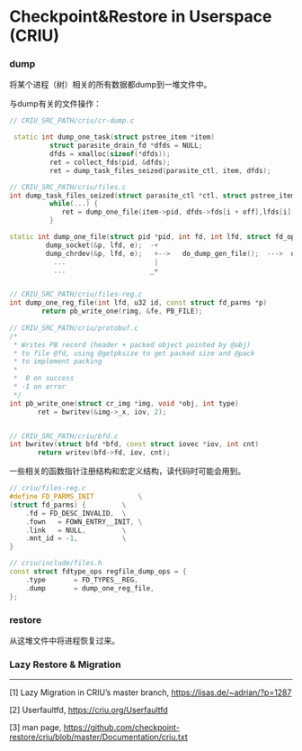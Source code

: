 # Checkpoint&Restore in Userspace (CRIU)

### dump

将某个进程（树）相关的所有数据都dump到一堆文件中。

与dump有关的文件操作：

```cpp
// CRIU_SRC_PATH/criu/cr-dump.c

 static int dump_one_task(struct pstree_item *item)
          struct parasite_drain_fd *dfds = NULL;
          dfds = xmalloc(sizeof(*dfds));
          ret = collect_fds(pid, &dfds);
          ret = dump_task_files_seized(parasite_ctl, item, dfds);

// CRIU_SRC_PATH/criu/files.c
int dump_task_files_seized(struct parasite_ctl *ctl, struct pstree_item *item, struct parasite_drain_fd *dfds)
          while(...) {
             ret = dump_one_file(item->pid, dfds->fds[i + off],lfds[i], opts + i, ctl, &e);
          }

static int dump_one_file(struct pid *pid, int fd, int lfd, struct fd_opts *opts, struct parasite_ctl *ctl, FdinfoEntry *e)
         dump_socket(&p, lfd, e);  -+
         dump_chrdev(&p, lfd, e);   +-->   do_dump_gen_file();  --->  dump_one_reg_file();
           ...                      |
           ...                     _+


// CRIU_SRC_PATH/criu/files-reg.c
int dump_one_reg_file(int lfd, u32 id, const struct fd_parms *p)
        return pb_write_one(rimg, &fe, PB_FILE);
        
// CRIU_SRC_PATH/criu/protobuf.c
/*
 * Writes PB record (header + packed object pointed by @obj)
 * to file @fd, using @getpksize to get packed size and @pack
 * to implement packing
 *
 *  0 on success
 * -1 on error
 */
int pb_write_one(struct cr_img *img, void *obj, int type)
       ret = bwritev(&img->_x, iov, 2);


// CRIU_SRC_PATH/criu/bfd.c
int bwritev(struct bfd *bfd, const struct iovec *iov, int cnt)
       return writev(bfd->fd, iov, cnt);

```

一些相关的函数指针注册结构和宏定义结构，读代码时可能会用到。

```cpp
// criu/files-reg.c
#define FD_PARMS_INIT           \
(struct fd_parms) {         \
    .fd = FD_DESC_INVALID,  \
    .fown   = FOWN_ENTRY__INIT, \
    .link   = NULL,         \
    .mnt_id = -1,           \
}

// criu/include/files.h
const struct fdtype_ops regfile_dump_ops = {
    .type       = FD_TYPES__REG,
    .dump       = dump_one_reg_file,
};
```

### restore

从这堆文件中将进程恢复过来。

### Lazy Restore & Migration

---

[1] Lazy Migration in CRIU’s master branch, https://lisas.de/~adrian/?p=1287

[2] Userfaultfd, https://criu.org/Userfaultfd

[3] man page, https://github.com/checkpoint-restore/criu/blob/master/Documentation/criu.txt